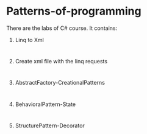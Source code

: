 # Patterns-of-programming
There are the labs of C# course. It contains: 
1) Linq to Xml 
#
2) Create xml file with the linq requests
#
3) AbstractFactory-CreationalPatterns
#
4) BehavioralPattern-State
#
5) StructurePattern-Decorator

